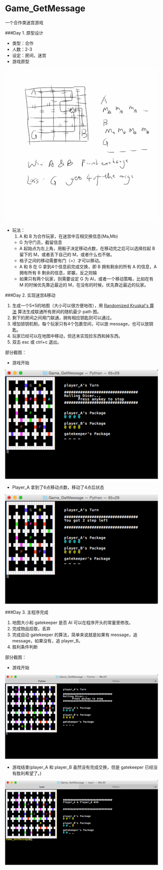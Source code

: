 Game_GetMessage
===============

一个合作类迷宫游戏

###Day 1. 原型设计

+ 类型：合作
+ 人数：2-3
+ 设定：房间，迷宫
+ 游戏原型

![gameProto](img/GameProto.png)

+ 玩法：
	1. A 和 B 为合作玩家，在迷宫中互相交换信息(Ma,Mb)
	+ G 为守门员，截留信息 
	+ A 起始点为左上角，用骰子决定移动点数，在移动完之后可以选择捡起 B 留下的 M，或者丢下自己的 M，或者什么也不做。
	+ 格子之间的移动需要有门（=）才可以移动。
	+ A 和 B 在 G 拿到4个信息前完成交换，即 B 拥有剩余的所有 A 的信息，A 拥有所有 B 剩余的信息，即赢，反之则输
	+ 如果只有两个玩家，则需要设定 G 为 AI，或者一个移动策略，比如在有 M 的时候优先靠近最近的 M，在没有的时候，优先靠近最近的玩家。
	
###Day 2. 实现迷宫&移动

1. 生成一个5*5的地图（大小可以很方便地改），用 [Randomized Kruskal's 算法](http://en.wikipedia.org/wiki/Maze_generation_algorithm#Randomized_Kruskal.27s_algorithm) 算法生成联通所有房间的随机最少 path 图。
2. 剩下的房间之间用门联通，拥有相应钥匙则可以通过。
3. 增加锁钥机制，每个玩家只有4个包裹空间，可以放 message，也可以放钥匙。
4. 玩家已经可以在地图中移动，但还未实现捡东西和掉东西。
5. 双击 esc 或 ctrl+c 退出。

部分截图：

+ 游戏开始

![](img/GameStart.png)

+ Player_A 拿到了6点移动点数，移动了4点后状态

![](img/PlayerMoving.png)

###Day 3. 主程序完成

1. 地图大小和 gatekeeper 是否 AI 可以在程序开头的常量里修改。
2. 完成物品拾取，丢弃
3. 完成自动 gatekeeper 的算法，简单来说就是如果有 message，追 message，如果没有，追 player_B。
4. 胜利条件判断

部分截图：

+ 游戏开始

![](img/GameStart2.png)

+ 游戏结束(player_A 和 player_B 虽然没有完成交换，但是 gatekeeper 已经没有胜利希望了。)

![](img/GameFinish2.png)



